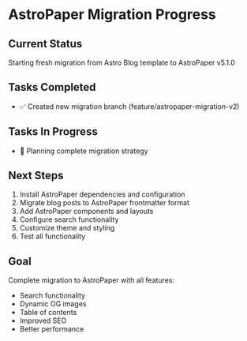 # AstroPaper Migration Progress

## Current Status
Starting fresh migration from Astro Blog template to AstroPaper v5.1.0

## Tasks Completed
- ✅ Created new migration branch (feature/astropaper-migration-v2)

## Tasks In Progress
- 🔄 Planning complete migration strategy

## Next Steps
1. Install AstroPaper dependencies and configuration
2. Migrate blog posts to AstroPaper frontmatter format
3. Add AstroPaper components and layouts
4. Configure search functionality
5. Customize theme and styling
6. Test all functionality

## Goal
Complete migration to AstroPaper with all features:
- Search functionality
- Dynamic OG images
- Table of contents
- Improved SEO
- Better performance